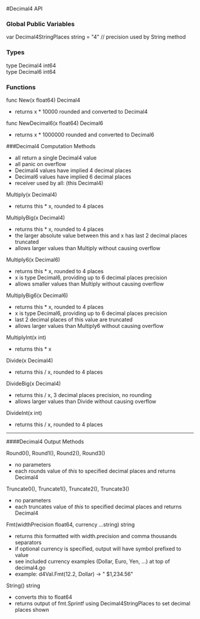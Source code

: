 #Decimal4 API

### Global Public Variables

var Decimal4StringPlaces string = "4" // precision used by String method

### Types  

type Decimal4 int64  
type Decimal6 int64  

### Functions  

func New(x float64) Decimal4  
* returns x * 10000 rounded and converted to Decimal4

func NewDecimal6(x float64) Decimal6  
* returns x * 1000000 rounded and converted to Decimal6

###Decimal4 Computation Methods 

* all return a single Decimal4 value
* all panic on overflow 
* Decimal4 values have implied 4 decimal places
* Decimal6 values have implied 6 decimal places
* receiver used by all: (this Decimal4)

Multiply(x Decimal4)    
* returns this * x, rounded to 4 places  

MultiplyBig(x Decimal4)  
* returns this * x, rounded to 4 places
* the larger absolute value between this and x has last 2 decimal places truncated
* allows larger values than Multiply without causing overflow

Multiply6(x Decimal6)  
* returns this * x, rounded to 4 places
* x is type Decimal6, providing up to 6 decimal places precision
* allows smaller values than Multiply without causing overflow

MultiplyBig6(x Decimal6)  
* returns this * x, rounded to 4 places
* x is type Decimal6, providing up to 6 decimal places precision
* last 2 decimal places of this value are truncated
* allows larger values than Multiply6 without causing overflow

MultiplyInt(x int)  
* returns this * x

Divide(x Decimal4)  
* returns this / x, rounded to 4 places

DivideBig(x Decimal4)  
* returns this / x, 3 decimal places precision, no rounding
* allows larger values than Divide without causing overflow

DivideInt(x int)  
* returns this / x, rounded to 4 places

---

####Decimal4 Output Methods 

Round0(), Round1(), Round2(), Round3()
* no parameters
* each rounds value of *this* to specified decimal places and returns Decimal4

Truncate0(), Truncate1(), Truncate2(), Truncate3()
* no parameters
* each truncates value of *this* to specified decimal places and returns Decimal4

Fmt(widthPrecision float64, currency ...string) string
* returns *this* formatted with width.precision and comma thousands separators
* if optional currency is specified, output will have symbol prefixed to value
* see included currency examples (Dollar, Euro, Yen, ...) at top of decimal4.go
* example: d4Val.Fmt(12.2, Dollar) -> "   $1,234.56" 

String() string
* converts *this* to float64
* returns output of fmt.Sprintf using Decimal4StringPlaces to set decimal places shown

